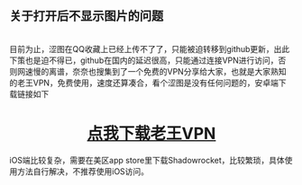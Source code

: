 <h2><b>关于打开后不显示图片的问题</b></h2></br>
目前为止，涩图在QQ收藏上已经上传不了了，只能被迫转移到github更新，出此下策也是迫不得已，github在国内的延迟很高，只能通过连接VPN进行访问，否则网速慢的离谱，奈奈也搜集到了一个免费的VPN分享给大家，也就是大家熟知的老王VPN，免费使用，速度还算凑合，看个涩图是没有任何问题的，安卓端下载链接如下
<div align="center"><h1><a href="https://www.icloud.com/attachment/?u=https%3A%2F%2Fcvws.icloud-content.com%2FB%2FAegttE4L42uPoJfO_HxjGIyQttqrAdoXXGB5k5KzyvPE2unav9uhrP8n%2F%24%7Bf%7D%3Fo%3DAjV0c74IZyU9YEau5hAY77jStD-TjzLaRG_FtbYoSy2m%26v%3D1%26x%3D3%26a%3DCAogC7eSrXnl6cD8QpJvyDv_Jd3MnWlvGlz_iqcgo1TycPgSbxDOh53UwS4YzpeYqMsuIgEAUgSQttqrWgShrP8naie0LCNEbl8HseHLsCBsHFSN59PtbCvqnesRwPcRY9tKCIMEqgAozBlyJ_kncM-o2cPrXS8b7PtD43XmV9G6lrH_iNPJNOW8xl68xQ2PuOARmg%26e%3D1600764906%26fl%3D%26r%3D3DDAEFF3-F3A6-434C-93DA-8B2D157E8BAB-1%26k%3D%24%7Buk%7D%26ckc%3Dcom.apple.clouddocs%26ckz%3Dcom.apple.CloudDocs%26p%3D47%26s%3DkK1Wdba3yi608_0nfsjScCqka64&uk=z_iBhKx83IbM4TJCIpQxYg&f=%E8%80%81%E7%8E%8BVPN.apk&sz=39612664">点我下载老王VPN</a></h1></div>
iOS端比较复杂，需要在美区app store里下载Shadowrocket，比较繁琐，具体使用方法自行解决，不推荐使用iOS访问。

